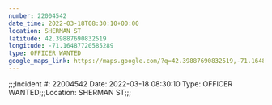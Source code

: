 ```yaml
---
number: 22004542
date_time: 2022-03-18T08:30:10+00:00
location: SHERMAN ST
latitude: 42.39887690832519
longitude: -71.16487720585289
type: OFFICER WANTED
google_maps_link: https://maps.google.com/?q=42.39887690832519,-71.16487720585289
---
```


;;;Incident #: 22004542  Date: 2022-03-18 08:30:10   Type: OFFICER WANTED;;;Location: SHERMAN ST;;;
